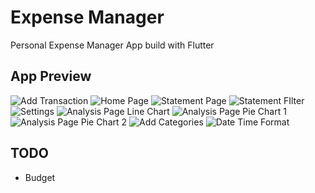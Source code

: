# Expense Manager

Personal Expense Manager App build with Flutter

## App Preview

![Add Transaction](/docs/screenshots/add_transaction.jpg "Add Transaction")
![Home Page](/docs/screenshots/home_page.jpg "Home Page")
![Statement Page](/docs/screenshots/statement_page.jpg "Statement Page")
![Statement FIlter](/docs/screenshots/statement_filter.jpg "Statement Filter")
![Settings](/docs/screenshots/settings_page.jpg "Settings")
![Analysis Page Line Chart](/docs/screenshots/analysis_balance_chart.jpg "Analysis Page Line Chart")
![Analysis Page Pie Chart 1](/docs/screenshots/analysis_pie_chart.jpg "Analysis Page Pie Chart 1")
![Analysis Page Pie Chart 2](/docs/screenshots/analysis_pie_chart_2.jpg "Analysis Page Pie Chart 2")
![Add Categories](/docs/screenshots/categories_page.jpg "Add Categories")
![Date Time Format](/docs/screenshots/date_time_page.jpg "Date Time Format")

## TODO

- Budget
